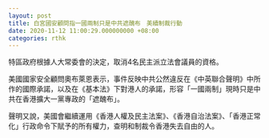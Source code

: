 ```yaml
---
layout: post
title: 白宮國安顧問指一國兩制只是中共遮醜布　美續制裁行動
date: 2020-11-12 11:00:29.000000000 +08:00
categories: rthk
---
```


特區政府根據人大常委會的決定，取消4名民主派立法會議員的資格。

美國國家安全顧問奧布萊恩表示，事件反映中共公然違反在《中英聯合聲明》中所作的國際承諾，以及在《基本法》下對港人的承諾，形容「一國兩制」現時只是中共在香港擴大一黨專政的「遮醜布」。

聲明又說，美國會繼續運用《香港人權及民主法案》、《香港自治法案》、「香港正常化」行政命令下賦予的所有權力，查明和制裁令香港失去自由的人。
